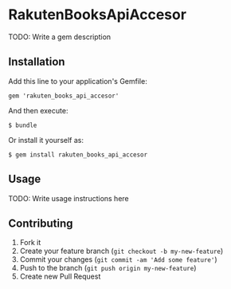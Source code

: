 # RakutenBooksApiAccesor

TODO: Write a gem description

## Installation

Add this line to your application's Gemfile:

    gem 'rakuten_books_api_accesor'

And then execute:

    $ bundle

Or install it yourself as:

    $ gem install rakuten_books_api_accesor

## Usage

TODO: Write usage instructions here

## Contributing

1. Fork it
2. Create your feature branch (`git checkout -b my-new-feature`)
3. Commit your changes (`git commit -am 'Add some feature'`)
4. Push to the branch (`git push origin my-new-feature`)
5. Create new Pull Request
